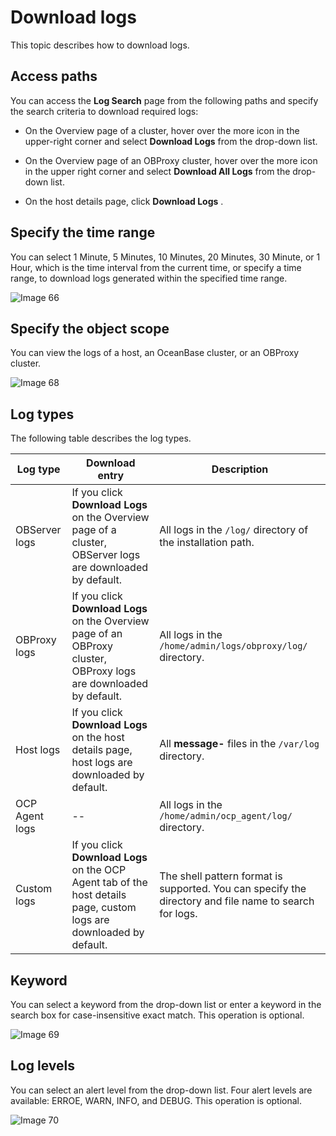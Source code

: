 # Download logs

This topic describes how to download logs.

## Access paths

You can access the **Log Search** page from the following paths and specify the search criteria to download required logs:

* On the Overview page of a cluster, hover over the more icon in the upper-right corner and select **Download Logs** from the drop-down list.

* On the Overview page of an OBProxy cluster, hover over the more icon in the upper right corner and select **Download All Logs** from the drop-down list.

* On the host details page, click **Download Logs** .

## Specify the time range

You can select 1 Minute, 5 Minutes, 10 Minutes, 20 Minutes, 30 Minute, or 1 Hour, which is the time interval from the current time, or specify a time range, to download logs generated within the specified time range.

![Image 66](https://help-static-aliyun-doc.aliyuncs.com/assets/img/en-US/3739533561/p440376.png)

## Specify the object scope

You can view the logs of a host, an OceanBase cluster, or an OBProxy cluster.

![Image 68](https://help-static-aliyun-doc.aliyuncs.com/assets/img/en-US/3739533561/p440378.png)

## Log types

The following table describes the log types.

|    Log type    |                                                    Download entry                                                    |                                              Description                                               |
|----------------|----------------------------------------------------------------------------------------------------------------------|--------------------------------------------------------------------------------------------------------|
| OBServer logs  | If you click **Download Logs** on the Overview page of a cluster, OBServer logs are downloaded by default.           | All logs in the `/log/` directory of the installation path.                                            |
| OBProxy logs   | If you click **Download Logs** on the Overview page of an OBProxy cluster, OBProxy logs are downloaded by default.   | All logs in the `/home/admin/logs/obproxy/log/` directory.                                             |
| Host logs      | If you click **Download Logs** on the host details page, host logs are downloaded by default.                        | All **message-** files in the `/var/log` directory.                                                    |
| OCP Agent logs | --                                                                                                                   | All logs in the `/home/admin/ocp_agent/log/` directory.                                                |
| Custom logs    | If you click **Download Logs** on the OCP Agent tab of the host details page, custom logs are downloaded by default. | The shell pattern format is supported. You can specify the directory and file name to search for logs. |

## Keyword

You can select a keyword from the drop-down list or enter a keyword in the search box for case-insensitive exact match. This operation is optional.

![Image 69](https://help-static-aliyun-doc.aliyuncs.com/assets/img/en-US/3739533561/p440379.png)

## Log levels

You can select an alert level from the drop-down list. Four alert levels are available: ERROE, WARN, INFO, and DEBUG. This operation is optional.

![Image 70](https://help-static-aliyun-doc.aliyuncs.com/assets/img/en-US/3739533561/p440381.png)
